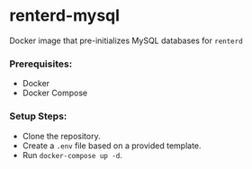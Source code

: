 # renterd-mysql
Docker image that pre-initializes MySQL databases for `renterd`

### Prerequisites:
- Docker
- Docker Compose

### Setup Steps:
- Clone the repository.
- Create a `.env` file based on a provided template.
- Run `docker-compose up -d`.